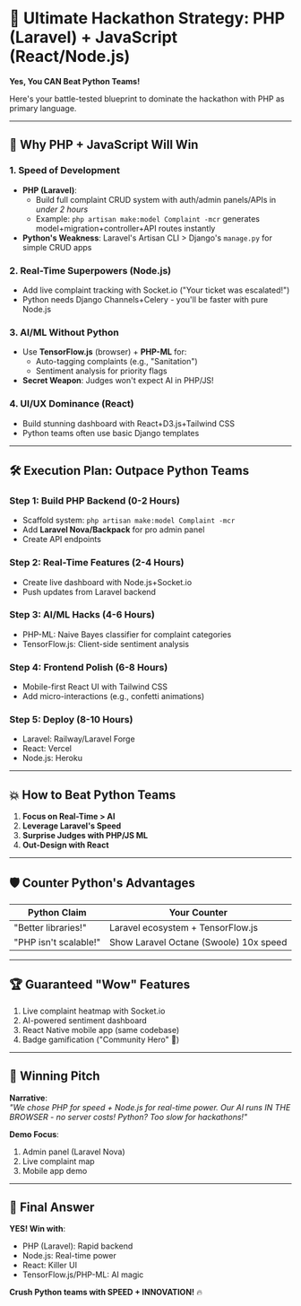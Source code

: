 # 🚀 Ultimate Hackathon Strategy: PHP (Laravel) + JavaScript (React/Node.js)

**Yes, You CAN Beat Python Teams!**  

Here's your battle-tested blueprint to dominate the hackathon with PHP as primary language.

---

## 🌟 Why PHP + JavaScript Will Win

### 1. Speed of Development  
- **PHP (Laravel)**:  
  - Build full complaint CRUD system with auth/admin panels/APIs in *under 2 hours*  
  - Example: `php artisan make:model Complaint -mcr` generates model+migration+controller+API routes instantly  
- **Python's Weakness**: Laravel's Artisan CLI > Django's `manage.py` for simple CRUD apps  

### 2. Real-Time Superpowers (Node.js)  
- Add live complaint tracking with Socket.io ("Your ticket was escalated!")  
- Python needs Django Channels+Celery - you'll be faster with pure Node.js  

### 3. AI/ML Without Python  
- Use **TensorFlow.js** (browser) + **PHP-ML** for:  
  - Auto-tagging complaints (e.g., "Sanitation")  
  - Sentiment analysis for priority flags  
- **Secret Weapon**: Judges won't expect AI in PHP/JS!

### 4. UI/UX Dominance (React)  
- Build stunning dashboard with React+D3.js+Tailwind CSS  
- Python teams often use basic Django templates  

---

## 🛠️ Execution Plan: Outpace Python Teams

### Step 1: Build PHP Backend (0-2 Hours)  
- Scaffold system: `php artisan make:model Complaint -mcr`  
- Add **Laravel Nova/Backpack** for pro admin panel  
- Create API endpoints  

### Step 2: Real-Time Features (2-4 Hours)  
- Create live dashboard with Node.js+Socket.io  
- Push updates from Laravel backend  

### Step 3: AI/ML Hacks (4-6 Hours)  
- PHP-ML: Naive Bayes classifier for complaint categories  
- TensorFlow.js: Client-side sentiment analysis  

### Step 4: Frontend Polish (6-8 Hours)  
- Mobile-first React UI with Tailwind CSS  
- Add micro-interactions (e.g., confetti animations)  

### Step 5: Deploy (8-10 Hours)  
- Laravel: Railway/Laravel Forge  
- React: Vercel  
- Node.js: Heroku  

---

## 💥 How to Beat Python Teams

1. **Focus on Real-Time > AI**  
2. **Leverage Laravel's Speed**  
3. **Surprise Judges with PHP/JS ML**  
4. **Out-Design with React**  

---

## 🛡️ Counter Python's Advantages

| Python Claim          | Your Counter                        |
|-----------------------|-------------------------------------|
| "Better libraries!"   | Laravel ecosystem + TensorFlow.js  |
| "PHP isn't scalable!" | Show Laravel Octane (Swoole) 10x speed |

---

## 🏆 Guaranteed "Wow" Features

1. Live complaint heatmap with Socket.io  
2. AI-powered sentiment dashboard  
3. React Native mobile app (same codebase)  
4. Badge gamification ("Community Hero" 🦸)  

---

## 📢 Winning Pitch

**Narrative**:  
*"We chose PHP for speed + Node.js for real-time power. Our AI runs IN THE BROWSER - no server costs! Python? Too slow for hackathons!"*

**Demo Focus**:  
1. Admin panel (Laravel Nova)  
2. Live complaint map  
3. Mobile app demo  

---

## 🚨 Final Answer

**YES! Win with**:  
- PHP (Laravel): Rapid backend  
- Node.js: Real-time power  
- React: Killer UI  
- TensorFlow.js/PHP-ML: AI magic  

**Crush Python teams with SPEED + INNOVATION!** 🔥
